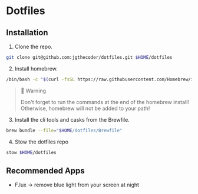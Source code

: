 # Dotfiles

## Installation

1. Clone the repo.
```sh
git clone git@github.com:jgthecoder/dotfiles.git $HOME/dotfiles
```

2. Install homebrew.
```sh
/bin/bash -c "$(curl -fsSL https://raw.githubusercontent.com/Homebrew/install/HEAD/install.sh)"
```

> 🚧 Warning
>
> Don't forget to run the commands at the end of the homebrew install!
> Otherwise, homebrew will not be added to your path!

3. Install the cli tools and casks from the Brewfile.
```sh
brew bundle --file="$HOME/dotfiles/Brewfile"
```

4. Stow the dotfiles repo
```sh
stow $HOME/dotfiles
```

## Recommended Apps

- F.lux -> remove blue light from your screen at night
